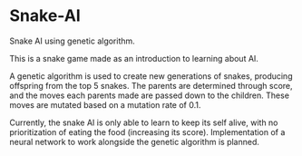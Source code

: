 # Snake-AI
Snake AI using genetic algorithm.

This is a snake game made as an introduction to learning about AI. 

A genetic algorithm is used to create new generations of snakes, producing offspring from the top 5 snakes. The parents are determined through score, and the moves each parents made are passed down to the children. These moves are mutated based on a mutation rate of 0.1.

Currently, the snake AI is only able to learn to keep its self alive, with no prioritization of eating the food (increasing its score). Implementation of a neural network to work alongside the genetic algorithm is planned.
